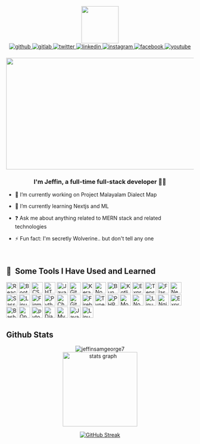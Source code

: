 <div id="header" align="center">
  <img src="https://media.giphy.com/media/M9gbBd9nbDrOTu1Mqx/giphy.gif" width="100"/>
</div>

<div align="center">
<a href="https://github.com/jeffinsamgeorge7" target="_blank">
<img src=https://img.shields.io/badge/github-%2324292e.svg?&style=for-the-badge&logo=github&logoColor=white alt=github style="margin-bottom: 5px;" />
</a>
<a href="https://gitlab.com/jeffinsamgeorge7" target="_blank">
<img src=https://img.shields.io/badge/gitlab-330F63.svg?&style=for-the-badge&logo=gitlab&logoColor=white alt=gitlab style="margin-bottom: 5px;" />
</a>
<a href="https://twitter.com/JeffinSamGeorg1" target="_blank">
<img src=https://img.shields.io/badge/twitter-%2300acee.svg?&style=for-the-badge&logo=twitter&logoColor=white alt=twitter style="margin-bottom: 5px;" />
</a>
<a href="https://linkedin.com/in/jeffin-sam-george" target="_blank">
<img src=https://img.shields.io/badge/linkedin-%231E77B5.svg?&style=for-the-badge&logo=linkedin&logoColor=white alt=linkedin style="margin-bottom: 5px;" />
</a>
<a href="https://instagram.com/sds" target="_blank">
<img src=https://img.shields.io/badge/instagram-%23000000.svg?&style=for-the-badge&logo=instagram&logoColor=white alt=instagram style="margin-bottom: 5px;" />
</a>
<a href="https://www.facebook.com/svs" target="_blank">
<img src=https://img.shields.io/badge/facebook-%232E87FB.svg?&style=for-the-badge&logo=facebook&logoColor=white alt=facebook style="margin-bottom: 5px;" />
</a>
<a href="https://www.youtube.com/user/sc " target="_blank">
<img src=https://img.shields.io/badge/youtube-%23EE4831.svg?&style=for-the-badge&logo=youtube&logoColor=white alt=youtube style="margin-bottom: 5px;" />
</a>  
</div>  
  

<br/>  


<div align="center">
  <img src="https://media.giphy.com/media/dWesBcTLavkZuG35MI/giphy.gif" width="600" height="300"/>
</div>

### <div align="center">I'm Jeffin, a full-time full-stack developer 👨‍💻 </div>  
  

- 🔭 I’m currently working on Project Malayalam Dialect Map  
  

- 🌱 I’m currently learning Nextjs and ML  
  

- ❓ Ask me about anything related to MERN stack and related technologies  
  

- ⚡ Fun fact:  I'm secretly Wolverine.. but don't tell any one  
  

<br/>  

### <h2> 🚀 &nbsp;Some Tools I Have Used and Learned</h2>

<p>
<a href="https://reactjs.org/" target="_blank"><img src="https://profilinator.rishav.dev/skills-assets/react-original-wordmark.svg" alt="React" height="30"  /></a>  
<a href="https://getbootstrap.com/docs/3.4/javascript/" target="_blank"><img  src="https://profilinator.rishav.dev/skills-assets/bootstrap-plain.svg" alt="Bootstrap"  height="30"  /></a>  
<a href="https://www.w3schools.com/css/" target="_blank"><img  src="https://profilinator.rishav.dev/skills-assets/css3-original-wordmark.svg" alt="CSS3"  height="30"  /></a>  
<a href="https://en.wikipedia.org/wiki/HTML5" target="_blank"><img src="https://profilinator.rishav.dev/skills-assets/html5-original-wordmark.svg" alt="HTML5" height="30" /></a> 
<a href="https://www.javascript.com/" target="_blank"><img src="https://profilinator.rishav.dev/skills-assets/javascript-original.svg" alt="JavaScript" height="30" /></a>  
<a href="https://github.com/" target="_blank"><img src="https://profilinator.rishav.dev/skills-assets/git-scm-icon.svg" alt="Git" height="30" /></a>  
<a href="https://keras.io/" target="_blank"><img src="https://profilinator.rishav.dev/skills-assets/keras.png" alt="Keras" height="30" /></a>  
<a href="https://nodejs.org/" target="_blank"><img  src="https://profilinator.rishav.dev/skills-assets/nodejs-original-wordmark.svg" alt="Node.js" height="30" /></a>
<a href="https://nodejs.org/" target="_blank"><img  src="https://bun.sh/logo.svg" alt="Bun" height="30" /></a>
<a href="https://kotlinlang.org/" target="_blank"><img  src="https://profilinator.rishav.dev/skills-assets/kotlinlang-icon.svg" alt="Kotlin" height="30" /></a>  
<a href="https://expressjs.com/" target="_blank"><img src="https://profilinator.rishav.dev/skills-assets/express-original-wordmark.svg" alt="Express.js" height="30" /></a>  
<a href="https://www.tensorflow.org/" target="_blank"><img  src="https://profilinator.rishav.dev/skills-assets/tensorflow-icon.svg" alt="TensorFlow" height="30" /></a>  
<a href="https://flask.palletsprojects.com/" target="_blank"><img  src="https://profilinator.rishav.dev/skills-assets/flask.png" alt="Flask" height="30" /></a>  
<a href="https://nextjs.org/" target="_blank"><img  src="https://profilinator.rishav.dev/skills-assets/nextjs.png" alt="NextJS" height="30" /></a>  
<a href="https://sass-lang.com/" target="_blank"><img src="https://profilinator.rishav.dev/skills-assets/sass-original.svg" alt="Sass" height="30" /></a>  
<a href="https://www.linux.org/" target="_blank"><img  src="https://profilinator.rishav.dev/skills-assets/linux-original.svg" alt="Linux" height="30" /></a>  
<a href="https://www.figma.com/" target="_blank"><img  src="https://profilinator.rishav.dev/skills-assets/figma-icon.svg" alt="Figma" height="30" /></a>  
<a href="https://www.python.org/" target="_blank"><img  src="https://profilinator.rishav.dev/skills-assets/python-original.svg" alt="Python" height="30" /></a>  
<a href="https://www.chartjs.org/" target="_blank"><img  src="https://profilinator.rishav.dev/skills-assets/logo-title.svg" alt="Chart.js" height="30" /></a>  
<a href="https://about.gitlab.com/" target="_blank"><img  src="https://profilinator.rishav.dev/skills-assets/gitlab.svg" alt="GitLab" height="30" /></a>  
<a href="https://firebase.google.com/" target="_blank"><img  src="https://profilinator.rishav.dev/skills-assets/firebase.png" alt="Firebase" height="30" /></a>  
<a href="https://www.typescriptlang.org/" target="_blank"><img  src="https://profilinator.rishav.dev/skills-assets/typescript-original.svg" alt="TypeScript" height="30" /></a>  
<a href="https://www.php.net/" target="_blank"><img src="https://profilinator.rishav.dev/skills-assets/php-original.svg" alt="PHP" height="30" /></a>  
<a href="https://www.mongodb.com/" target="_blank"><img src="https://profilinator.rishav.dev/skills-assets/mongodb-original-wordmark.svg" alt="MongoDB" height="30" /></a>  
<a href="https://nodejs.org/" target="_blank"><img  src="https://profilinator.rishav.dev/skills-assets/nodejs-original-wordmark.svg" alt="Node.js" height="30" /></a>  
<a href="https://www.linux.org/" target="_blank"><img  src="https://profilinator.rishav.dev/skills-assets/linux-original.svg" alt="Linux" height="30" /></a>  
<a href="https://www.nginx.com/" target="_blank"><img  src="https://profilinator.rishav.dev/skills-assets/nginx-original.svg" alt="Nginx" height="30" /></a>  
<a href="https://expressjs.com/" target="_blank"><img  src="https://profilinator.rishav.dev/skills-assets/express-original-wordmark.svg" alt="Express.js" height="30" /></a>  
<a href="https://www.gnu.org/software/bash/" target="_blank"><img src="https://profilinator.rishav.dev/skills-assets/gnu_bash-icon.svg" alt="Bash" height="30" /></a>  
<a href="https://opencv.org/" target="_blank"><img  src="https://profilinator.rishav.dev/skills-assets/opencv-icon.svg" alt="OpenCV" height="30" /></a>  
<a href="https://pytorch.org/" target="_blank"><img  src="https://profilinator.rishav.dev/skills-assets/pytorch-icon.svg" alt="pytorch" height="30" /></a>  
<a href="https://www.djangoproject.com/" target="_blank"><img src="https://profilinator.rishav.dev/skills-assets/django-original.svg" alt="Django" height="30" /></a>  
<a href="https://www.mysql.com/" target="_blank"><img  src="https://profilinator.rishav.dev/skills-assets/mysql-original-wordmark.svg" alt="MySQL" height="30" /></a>  
<a href="https://www.java.com/" target="_blank"><img  src="https://profilinator.rishav.dev/skills-assets/java-original-wordmark.svg" alt="Java" height="30" /></a>  
<a href="https://www.linux.org/" target="_blank"><img src="https://profilinator.rishav.dev/skills-assets/linux-original.svg" alt="Linux" height="30" /></a>  
  
</p>






## Github Stats  

<div align="center">

  <img src="https://github-profile-trophy.vercel.app/?username=jeffinsamgeorge7&column=5&margin-w=15&margin-h=15" alt="jeffinsamgeorge7"  />
 


</div>  
<div align="center">
    <img src="https://github-readme-stats.vercel.app/api?username=jeffinsamgeorge7&show_icons=true&count_private=true&hide_border=truer=false" height="200" alt="stats graph"  />
  </br>
<div>


  

<div align="center">

<a href="https://git.io/streak-stats"><img src="http://github-readme-streak-stats.herokuapp.com?user=jeffinsamgeorge7&theme=transparent&mode=weekly" alt="GitHub Streak" /></a>
</div>




